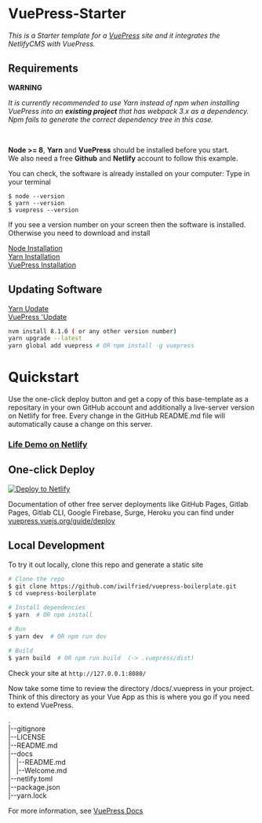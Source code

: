 # VuePress-Starter

*This is a Starter template for a [VuePress](https://vuepress.vuejs.org) site and it integrates the NetlifyCMS with VuePress.*  

## Requirements  

**WARNING**  

*It is currently recommended to use Yarn instead of npm when installing VuePress into an **existing project** that has webpack 3.x as a dependency. Npm fails to generate the correct dependency tree in this case.*  

<br />

**Node >= 8**, **Yarn** and **VuePress** should be installed before you start.  
We also need a free **Github** and **Netlify** account to follow this example.  

You can check, the software is already installed on your computer: 
Type in your terminal

```
$ node --version  
$ yarn --version  
$ vuepress --version
```
If you see a version number on your screen then the software is installed.  
Otherwise you need to download and install 

[Node Installation](https://nodejs.org/en/download/)  
[Yarn Installation](https://yarnpkg.com/lang/en/docs/install/#windows-stable)  
[VuePress Installation](https://www.npmjs.com/package/vuepress )  


## Updating Software
[Yarn Update](https://yarnpkg.com/en/docs/cli/upgrade)  
[VuePress 'Update](https://www.npmjs.com/package/vuepress)

```bash
nvm install 8.1.0 ( or any other version number)
yarn upgrade --latest
yarn global add vuepress # OR npm install -g vuepress
```

# Quickstart 

Use the one-click deploy button and get a copy of this base-template as a repositary in your own GitHub account and additionally
a live-server version on Netlify for free. Every change in the GitHub README.md file will automatically cause a change 
on this server.

### [Life Demo on Netlify](https://nifty-williams-038c26.netlify.com/)


## One-click Deploy

[![Deploy to Netlify](https://www.netlify.com/img/deploy/button.svg)](https://app.netlify.com/start/deploy?repository=https://github.com/iwilfried/vuepress-boilerplate)

Documentation of other free server deployments like GitHub Pages, Gitlab Pages, Gitlab CLI, Google Firebase, Surge, Heroku 
you can find under 
[vuepress.vuejs.org/guide/deploy](https://vuepress.vuejs.org/guide/deploy.html)

## Local Development

To try it out locally, clone this repo and generate a static site

```bash
# Clone the repo
$ git clone https://github.com/iwilfried/vuepress-boilerplate.git
$ cd vuepress-boilerplate

# Install dependencies
$ yarn  # OR npm install

# Run
$ yarn dev  # OR npm run dev

# Build
$ yarn build  # OR npm run build  (-> .vuepress/dist)
```

Check your site at `http://127.0.0.1:8080/`

Now take some time to review the directory /docs/.vuepress in your project. Think of this directory as your Vue App as this is where you go if you need to extend VuePress.  

.  
|--gitignore  
|--LICENSE  
|--README.md  
|--docs  
|&nbsp;&nbsp;&nbsp;|--README.md  
|&nbsp;&nbsp;&nbsp;|--Welcome.md  
|--netlify.toml  
|--package.json  
|--yarn.lock  









For more information, see [VuePress Docs](https://vuepress.vuejs.org)

